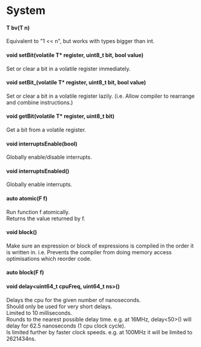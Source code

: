 # System

#### T bv(T n)
Equivalent to "1 << n", but works with types bigger than int.

#### void setBit(volatile T\* register, uint8_t bit, bool value)
Set or clear a bit in a volatile register immediately.

#### void setBit_(volatile T\* register, uint8_t bit, bool value)
Set or clear a bit in a volatile register lazily.
(i.e. Allow compiler to rearrange and combine instructions.)

#### void getBit(volatile T\* register, uint8_t bit)
Get a bit from a volatile register.

#### void interruptsEnable(bool)
Globally enable/disable interrupts.

#### void interruptsEnabled()
Globally enable interrupts.

#### auto atomic<F>(F f)
Run function f atomically.<br>
Returns the value returned by f.

#### void block()
Make sure an expression or block of expressions is compiled in the order it is written in.
i.e. Prevents the compiler from doing memory access optimisations which reorder code.

#### auto block<F>(F f)

#### void delay<uint64_t cpuFreq, uint64_t ns>()
Delays the cpu for the given number of nanoseconds.<br>
Should only be used for very short delays.<br>
Limited to 10 milliseconds.<br>
Rounds to the nearest possible delay time. e.g. at 16MHz, delay<50>() will
delay for 62.5 nanoseconds (1 cpu clock cycle).<br>
Is limited further by faster clock speeds. e.g. at 100MHz it will be limited to 2621434ns.
